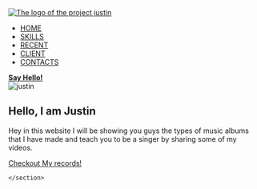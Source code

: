 <!DOCTYPE html>
<html>
  <head>
    <meta charset="utf-8">
    <title>The Justin Music</title>
    <link href="style.css" rel="stylesheet" type="text/css" />
  </head>
  <body>
    <section id="main">
      <nav>
        <a href="#" class="logo">
          <img src="swag-logo.png"alt="The logo of the project justin">
        </a>
        <span class="menu-space"></span>
        <ul class="menu">
          <li><a href="#">HOME</a></li>
          <li><a href="#">SKILLS</a></li>
          <li><a href="#">RECENT</a></li>
          <li><a href="#">CLIENT</a></li>
          <li><a href="#">CONTACTS</a></li>
          </ul>
          <a href="#"class="Hey"><strong>Say Hello!</strong></a>
      </nav>
    </section>
    <section class="content">
      <div class="image">
        <img src="1016322_justin-bieber-wallpapers-hd.jpg"alt="justin">
            </div>
        <div class="main-text">
          <h1>Hello, I am Justin</h1>
          <p>Hey in this website I will be showing you guys the types of music albums that I have made and teach you to be a singer by sharing some of my videos. </p>
          <a href="records.html" class="records-btn">Checkout My records!</a>
        </div>
  
    </section>
  </body>
</html>
